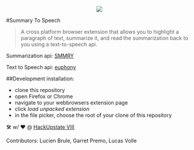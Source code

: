 <div align="center"><img src ="icons/icon.png" align="center"/></div>

#Summary To Speech

>A cross platform browser extension that allows you to highlight
>a paragraph of text, summarize it, and read the summarization back
>to you using a text-to-speech api.

Summarization api:	[SMMRY](smmry.com/api)

Text to Speech api: [euphony](euphonyinc.com)


##Development installation:
- clone this repository
- open Firefox or Chrome
- navigate to your webbrowsers extension page
- click *load unpacked extension*
- in the file picker, choose the root of your clone of this repository


🛠 w/ ❤️ @ [HackUpstate VIII](http://hackupstate.com/)

Contributors: Lucien Brule, Garret Premo, Lucas Volle

